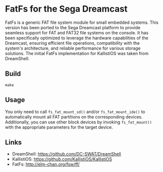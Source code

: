 FatFs for the Sega Dreamcast
==========

FatFs is a generic FAT file system module for small embedded systems. This version has been ported to the Sega Dreamcast platform to provide seamless support for FAT and FAT32 file systems on the console. It has been specifically optimized to leverage the hardware capabilities of the Dreamcast, ensuring efficient file operations, compatibility with the system's architecture, and reliable performance for various storage solutions. The initial FatFs implementation for KallistiOS was taken from DreamShell.

## Build
```console
make
```

## Usage
You only need to call `fs_fat_mount_sd()` and/or `fs_fat_mount_ide()` to automatically mount all FAT partitions on the corresponding devices. Additionally, you can use other block devices by invoking `fs_fat_mount()` with the appropriate parameters for the target device.

## Links
- DreamShell: https://github.com/DC-SWAT/DreamShell
- KallistiOS: https://github.com/KallistiOS/KallistiOS
- FatFs: http://elm-chan.org/fsw/ff/
